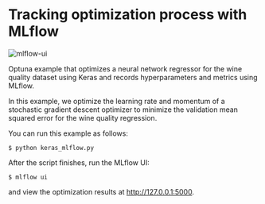 # Tracking optimization process with MLflow

![mlflow-ui](https://user-images.githubusercontent.com/17039389/70850501-4cdefd80-1ece-11ea-9018-e47363c81f08.gif)

Optuna example that optimizes a neural network regressor for the
wine quality dataset using Keras and records hyperparameters and metrics using MLflow.

In this example, we optimize the learning rate and momentum of
a stochastic gradient descent optimizer to minimize the validation mean squared error
for the wine quality regression.

You can run this example as follows:

```
$ python keras_mlflow.py
```

After the script finishes, run the MLflow UI:

```
$ mlflow ui
```

and view the optimization results at http://127.0.0.1:5000.
